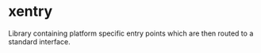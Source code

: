 # xentry

Library containing platform specific entry points which are then routed to a standard interface.
